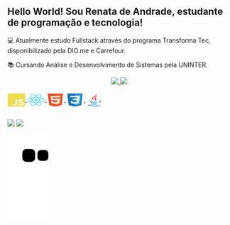 ## Hello World! Sou Renata de Andrade, estudante de programação e tecnologia!
💻 Atualmente estudo Fullstack através do programa Transforma Tec, disponibilizado pela DIO.me e Carrefour.

📚 Cursando Análise e Desenvolvimento de Sistemas pela UNINTER.
<div align="center">
  <a href="https://github.com/RenatadeAndrade">
  <img height="180em" src="https://github-readme-stats.vercel.app/api?username=RenatadeAndrade&show_icons=true&theme=nightowl&include_all_commits=true&count_private=true"/>
  <img height="180em" src="https://github-readme-stats.vercel.app/api/top-langs/?username=RenatadeAndrade&layout=compact&langs_count=7&theme=nightowl"/>
</div>
<div style="display: inline_block"><br>
  <img align="center" alt="Renata-Js" height="30" width="40" src="https://raw.githubusercontent.com/devicons/devicon/master/icons/javascript/javascript-plain.svg">
  <img align="center" alt="Renata-React" height="30" width="40" src="https://raw.githubusercontent.com/devicons/devicon/master/icons/react/react-original.svg">
  <img align="center" alt="Renata-HTML" height="30" width="40" src="https://raw.githubusercontent.com/devicons/devicon/master/icons/html5/html5-original.svg">
  <img align="center" alt="Renata-CSS" height="30" width="40" src="https://raw.githubusercontent.com/devicons/devicon/master/icons/css3/css3-original.svg">
  <img align="center" alt="Renata-Java" height="30" width="40" src="https://raw.githubusercontent.com/devicons/devicon/master/icons/java/java-original.svg"/>
          
  
  ##
 
<div> 

  <a href = "mailto:redeanso12@gmail.com"><img src="https://img.shields.io/badge/-Gmail-%23333?style=for-the-badge&logo=gmail&logoColor=white" target="_blank"></a>
  <a href="https://www.linkedin.com/in/renata-de-andrade-1287461a4" target="_blank"><img src="https://img.shields.io/badge/-LinkedIn-%230077B5?style=for-the-badge&logo=linkedin&logoColor=white" target="_blank"></a> 
 
   ![Snake animation](https://github.com/RenatadeAndrade/RenatadeAndrade/blob/output/github-contribution-grid-snake.svg)
 
</div>
